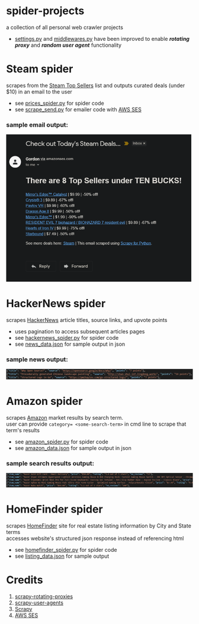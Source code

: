 # spider-projects
 a collection of all personal web crawler projects<br/>
 - [settings.py](forfun/forfun/settings.py) and [middlewares.py](forfun/forfun/middlewares.py) have been improved to enable ***rotating proxy*** and ***random user agent*** functionality

# Steam spider
scrapes from the [Steam Top Sellers](https://store.steampowered.com/search/?filter=topsellers) list and outputs curated deals (under $10) in an email to the user<br/>
- see [prices_spider.py](forfun/forfun/spiders/prices_spider.py) for spider code<br/>
- see [scrape_send.py](forfun/forfun/other_scripts/scrape_send.py) for emailer code with [AWS SES](https://docs.aws.amazon.com/ses/latest/DeveloperGuide/Welcome.html)<br/>

### sample email output:
<img src="images/steam-sample-output.png" width="500">


# HackerNews spider
scrapes [HackerNews](https://news.ycombinator.com/) article titles, source links, and upvote points<br/>
- uses pagination to access subsequent articles pages
- see [hackernews_spider.py](forfun/forfun/spiders/hackernews_spider.py) for spider code<br/>
- see [news_data.json](forfun/news_data.json) for sample output in json  

### sample news output:
<img src="images/hackernews-sample-output.png" width="750">


# Amazon spider
scrapes [Amazon](https://www.amazon.com/) market results by search term.<br/>
user can provide `category= <some-search-term>` in cmd line to scrape that term's results<br/> 
- see [amazon_spider.py](forfun/forfun/spiders/amazon_spider.py) for spider code<br/>
- see [amazon_data.json](forfun/amazon_data.json) for sample output in json

### sample search results output:
<img src="images/amazon-sample-output.png" width="750">


# HomeFinder spider
scrapes [HomeFinder](https://homefinder.com/) site for real estate listing information by City and State terms<br/>
accesses website's structured json response instead of referencing html<br/>
- see [homefinder_spider.py](forfun/forfun/spiders/homefinder_spider.py) for spider code<br/>
- see [listing_data.json](forfun/listing_data.json) for sample output


# Credits
1. [scrapy-rotating-proxies](https://github.com/TeamHG-Memex/scrapy-rotating-proxies)
2. [scrapy-user-agents](https://github.com/hyan15/crawler-demo/tree/master/crawling-basic/scrapy_user_agents)
3. [Scrapy](https://scrapy.org/)
4. [AWS SES](https://docs.aws.amazon.com/ses/latest/DeveloperGuide/Welcome.html)













